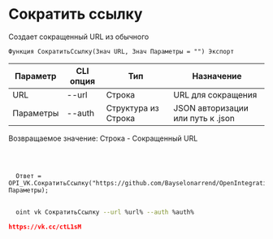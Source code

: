 ﻿---
sidebar_position: 5
---

# Сократить ссылку
 Создает сокращенный URL из обычного



`Функция СократитьСсылку(Знач URL, Знач Параметры = "") Экспорт`

  | Параметр | CLI опция | Тип | Назначение |
  |-|-|-|-|
  | URL | --url | Строка | URL для сокращения |
  | Параметры | --auth | Структура из Строка | JSON авторизации или путь к .json |

  
  Возвращаемое значение:  Строка - Сокращенный URL

<br/>




```bsl title="Пример кода"
  
  Ответ = OPI_VK.СократитьСсылку("https://github.com/Bayselonarrend/OpenIntegrations", Параметры);
```
	


```sh title="Пример команды CLI"
    
  oint vk СократитьСсылку --url %url% --auth %auth%

```

```json title="Результат"
https://vk.cc/ctL1sM
```
